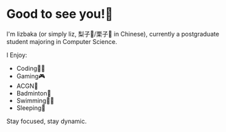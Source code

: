 # Good to see you!🤗

I'm lizbaka (or simply liz, 梨子🍐/栗子🌰 in Chinese), currently a postgraduate student majoring in Computer Science.

I Enjoy:

- Coding👨‍💻
- Gaming🎮
- ACGN🌸
- Badminton🏸
- Swimming🏊‍♂️
- Sleeping🛌

Stay focused, stay dynamic.

